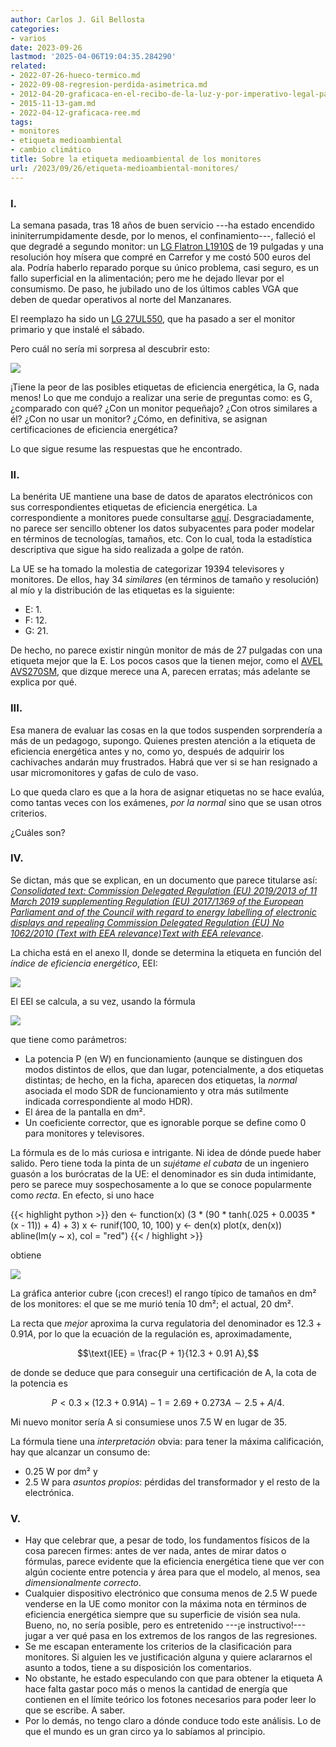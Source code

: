 ```yaml
---
author: Carlos J. Gil Bellosta
categories:
- varios
date: 2023-09-26
lastmod: '2025-04-06T19:04:35.284290'
related:
- 2022-07-26-hueco-termico.md
- 2022-09-08-regresion-perdida-asimetrica.md
- 2012-04-20-graficaca-en-el-recibo-de-la-luz-y-por-imperativo-legal-para-mas-inri.md
- 2015-11-13-gam.md
- 2022-04-12-graficaca-ree.md
tags:
- monitores
- etiqueta medioambiental
- cambio climático
title: Sobre la etiqueta medioambiental de los monitores
url: /2023/09/26/etiqueta-medioambiental-monitores/
---
```


### I.

La semana pasada, tras 18 años de buen servicio ---ha estado encendido ininiterrumpidamente desde, por lo menos, el confinamiento---, falleció el que degradé a segundo monitor: un
[LG Flatron L1910S](https://www.lg.com/es/posventa/producto/lg-L1910S.*******)
de 19 pulgadas y una resolución hoy mísera que compré en Carrefor y me costó 500 euros del ala. Podría haberlo reparado porque su único problema, casi seguro, es un fallo superficial en la alimentación; pero me he dejado llevar por el consumismo. De paso, he jubilado uno de los últimos cables VGA que deben de quedar operativos al norte del Manzanares.

El reemplazo ha sido un
[LG 27UL550](https://www.lg.com/us/monitors/lg-27ul550-w-4k-uhd-led-monitor),
que ha pasado a ser el monitor primario y que instalé el sábado.

Pero cuál no sería mi sorpresa al descubrir esto:

![](/wp-uploads/2023/monitor_certificacion.png#center)

¡Tiene la peor de las posibles etiquetas de eficiencia energética, la G, nada menos! Lo que me condujo a realizar una serie de preguntas como: es G, ¿comparado con qué? ¿Con un monitor pequeñajo? ¿Con otros similares a él? ¿Con no usar un monitor? ¿Cómo, en definitiva, se asignan certificaciones de eficiencia energética?

Lo que sigue resume las respuestas que he encontrado.

### II.

La benérita UE mantiene una base de datos de aparatos electrónicos con sus correspondientes etiquetas de eficiencia energética. La correspondiente a monitores puede consultarse [aquí](https://eprel.ec.europa.eu/screen/product/electronicdisplays). Desgraciadamente, no parece ser sencillo obtener los datos subyacentes para poder modelar en términos de tecnologías, tamaños, etc. Con lo cual, toda la estadística descriptiva que sigue ha sido realizada a golpe de ratón.

La UE se ha tomado la molestia de categorizar 19394 televisores y monitores. De ellos, hay 34 _similares_ (en términos de tamaño y resolución) al mío y la distribución de las etiquetas es la siguiente:

- E: 1.
- F: 12.
- G: 21.

De hecho, no parece existir ningún monitor de más de 27 pulgadas con una etiqueta mejor que la E. Los pocos casos que la tienen mejor, como el
[AVEL AVS270SM](https://eprel.ec.europa.eu/screen/product/electronicdisplays/1302346),
que dizque merece una A, parecen erratas; más adelante se explica por qué.

### III.

Esa manera de evaluar las cosas en la que todos suspenden sorprendería a más de un pedagogo, supongo. Quienes presten atención a la etiqueta de eficiencia energética antes y no, como yo, después de adquirir los cachivaches andarán muy frustrados. Habrá que ver si se han resignado a usar micromonitores y gafas de culo de vaso.

Lo que queda claro es que a la hora de asignar etiquetas no se hace evalúa, como tantas veces con los exámenes, _por la normal_ sino que se usan otros criterios.

¿Cuáles son?

### IV.

Se dictan, más que se explican, en un documento que parece titularse así:
[_Consolidated text: Commission Delegated Regulation (EU) 2019/2013 of 11 March 2019 supplementing Regulation (EU) 2017/1369 of the European Parliament and of the Council with regard to energy labelling of electronic displays and repealing Commission Delegated Regulation (EU) No 1062/2010 (Text with EEA relevance)Text with EEA relevance_](https://eur-lex.europa.eu/eli/reg_del/2019/2013/2021-05-01).

La chicha está en el anexo II, donde se determina la etiqueta en función del _índice de eficiencia energético_, EEI:

![](/wp-uploads/2023/monitor_certificacion_anexo_ii_00.png#center)

El EEI se calcula, a su vez, usando la fórmula

![](/wp-uploads/2023/monitor_certificacion_anexo_ii_01.png#center)

que tiene como parámetros:

* La potencia P (en W) en funcionamiento (aunque se distinguen dos modos distintos de ellos, que dan lugar, potencialmente, a dos etiquetas distintas; de hecho, en la ficha, aparecen dos etiquetas, la _normal_ asociada el modo SDR de funcionamiento y otra más sutilmente indicada correspondiente al modo HDR).
* El área de la pantalla en dm².
* Un coeficiente corrector, que es ignorable porque se define como $0$ para monitores y televisores.

La fórmula es de lo más curiosa e intrigante. Ni idea de dónde puede haber salido. Pero tiene toda la pinta de un _sujétame el cubata_ de un ingeniero guasón a los burócratas de la UE: el denominador es sin duda intimidante, pero se parece muy sospechosamente a lo que se conoce popularmente como _recta_. En efecto, si uno hace

{{< highlight python >}}
den <- function(x)
  (3 * (90 * tanh(.025 + 0.0035 * (x - 11)) + 4) + 3)
x <- runif(100, 10, 100)
y <- den(x)
plot(x, den(x))
abline(lm(y ~ x), col = "red")
{{< / highlight >}}

obtiene

![](/wp-uploads/2023/monitor_certificacion_recta_regulatoria.png#center)

La gráfica anterior cubre (¡con creces!) el rango típico de tamaños en dm² de los monitores: el que se me murió tenía 10 dm²; el actual, 20 dm².

La recta que _mejor_ aproxima la curva regulatoria del denominador es $12.3 + 0.91 A$, por lo que la ecuación de la regulación es, aproximadamente,

$$\text{IEE} = \frac{P + 1}{12.3 + 0.91 A},$$

de donde se deduce que para conseguir una certificación de A, la cota de la potencia es

$$P < 0.3 \times (12.3 + 0.91 A) - 1 = 2.69 + 0.273 A \sim 2.5 + A / 4.$$

Mi nuevo monitor sería A si consumiese unos 7.5 W en lugar de 35.

La fórmula tiene una _interpretación_ obvia: para tener la máxima calificación, hay que alcanzar un consumo de:

- 0.25 W por dm² y
- 2.5 W para _asuntos propios_: pérdidas del transformador y el resto de la electrónica.


### V.

- Hay que celebrar que, a pesar de todo, los fundamentos físicos de la cosa parecen firmes: antes de ver nada, antes de mirar datos o fórmulas, parece evidente que la eficiencia energética tiene que ver con algún cociente entre potencia y área para que el modelo, al menos, sea _dimensionalmente correcto_.
- Cualquier dispositivo electrónico que consuma menos de 2.5 W puede venderse en la UE como monitor con la máxima nota en términos de eficiencia energética siempre que su superficie de visión sea nula. Bueno, no, no sería posible, pero es entretenido ---¡e instructivo!--- jugar a ver qué pasa en los extremos de los rangos de las regresiones.
- Se me escapan enteramente los criterios de la clasificación para monitores. Si alguien les ve justificación alguna y quiere aclararnos el asunto a todos, tiene a su disposición los comentarios.
- No obstante, he estado especulando con que para obtener la etiqueta A hace falta gastar poco más o menos la cantidad de energía que contienen en el límite teórico los fotones necesarios para poder leer lo que se escribe. A saber.
- Por lo demás, no tengo claro a dónde conduce todo este análisis. Lo de que el mundo es un gran circo ya lo sabíamos al principio.